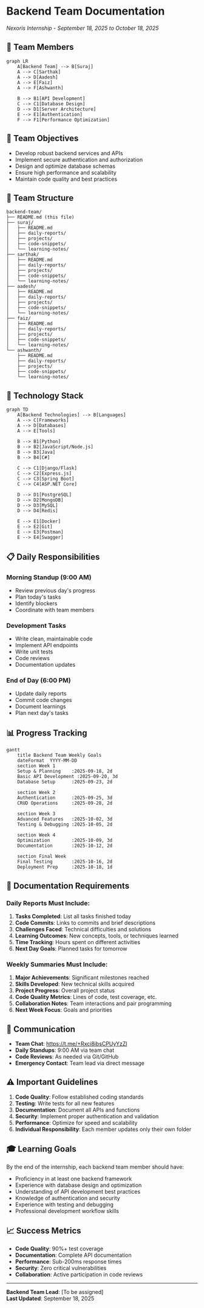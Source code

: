 # Backend Team Documentation
*Nexoris Internship - September 18, 2025 to October 18, 2025*

## 👥 Team Members

```mermaid
graph LR
    A[Backend Team] --> B[Suraj]
    A --> C[Sarthak]
    A --> D[Aadesh]
    A --> E[Faiz]
    A --> F[Ashwanth]
    
    B --> B1[API Development]
    C --> C1[Database Design]
    D --> D1[Server Architecture]
    E --> E1[Authentication]
    F --> F1[Performance Optimization]
```

## 🎯 Team Objectives
- Develop robust backend services and APIs
- Implement secure authentication and authorization
- Design and optimize database schemas
- Ensure high performance and scalability
- Maintain code quality and best practices

## 📁 Team Structure

```
backend-team/
├── README.md (this file)
├── suraj/
│   ├── README.md
│   ├── daily-reports/
│   ├── projects/
│   ├── code-snippets/
│   └── learning-notes/
├── sarthak/
│   ├── README.md
│   ├── daily-reports/
│   ├── projects/
│   ├── code-snippets/
│   └── learning-notes/
├── aadesh/
│   ├── README.md
│   ├── daily-reports/
│   ├── projects/
│   ├── code-snippets/
│   └── learning-notes/
├── faiz/
│   ├── README.md
│   ├── daily-reports/
│   ├── projects/
│   ├── code-snippets/
│   └── learning-notes/
└── ashwanth/
    ├── README.md
    ├── daily-reports/
    ├── projects/
    ├── code-snippets/
    └── learning-notes/
```

## 🔧 Technology Stack

```mermaid
graph TD
    A[Backend Technologies] --> B[Languages]
    A --> C[Frameworks]
    A --> D[Databases]
    A --> E[Tools]
    
    B --> B1[Python]
    B --> B2[JavaScript/Node.js]
    B --> B3[Java]
    B --> B4[C#]
    
    C --> C1[Django/Flask]
    C --> C2[Express.js]
    C --> C3[Spring Boot]
    C --> C4[ASP.NET Core]
    
    D --> D1[PostgreSQL]
    D --> D2[MongoDB]
    D --> D3[MySQL]
    D --> D4[Redis]
    
    E --> E1[Docker]
    E --> E2[Git]
    E --> E3[Postman]
    E --> E4[Swagger]
```

## 📋 Daily Responsibilities

### Morning Standup (9:00 AM)
- Review previous day's progress
- Plan today's tasks
- Identify blockers
- Coordinate with team members

### Development Tasks
- Write clean, maintainable code
- Implement API endpoints
- Write unit tests
- Code reviews
- Documentation updates

### End of Day (6:00 PM)
- Update daily reports
- Commit code changes
- Document learnings
- Plan next day's tasks

## 📊 Progress Tracking

```mermaid
gantt
    title Backend Team Weekly Goals
    dateFormat  YYYY-MM-DD
    section Week 1
    Setup & Planning    :2025-09-18, 2d
    Basic API Development :2025-09-20, 3d
    Database Setup      :2025-09-23, 2d
    
    section Week 2
    Authentication      :2025-09-25, 3d
    CRUD Operations     :2025-09-28, 2d
    
    section Week 3
    Advanced Features   :2025-10-02, 3d
    Testing & Debugging :2025-10-05, 2d
    
    section Week 4
    Optimization        :2025-10-09, 3d
    Documentation       :2025-10-12, 2d
    
    section Final Week
    Final Testing       :2025-10-16, 2d
    Deployment Prep     :2025-10-18, 1d
```

## 📝 Documentation Requirements

### Daily Reports Must Include:
1. **Tasks Completed**: List all tasks finished today
2. **Code Commits**: Links to commits and brief descriptions
3. **Challenges Faced**: Technical difficulties and solutions
4. **Learning Outcomes**: New concepts, tools, or techniques learned
5. **Time Tracking**: Hours spent on different activities
6. **Next Day Goals**: Planned tasks for tomorrow

### Weekly Summaries Must Include:
1. **Major Achievements**: Significant milestones reached
2. **Skills Developed**: New technical skills acquired
3. **Project Progress**: Overall project status
4. **Code Quality Metrics**: Lines of code, test coverage, etc.
5. **Collaboration Notes**: Team interactions and pair programming
6. **Next Week Focus**: Goals and priorities

## 🔗 Communication
- **Team Chat**: https://t.me/+Rxci8ibsCPUyYzZl
- **Daily Standups**: 9:00 AM via team chat
- **Code Reviews**: As needed via Git/GitHub
- **Emergency Contact**: Team lead via direct message

## ⚠️ Important Guidelines
1. **Code Quality**: Follow established coding standards
2. **Testing**: Write tests for all new features
3. **Documentation**: Document all APIs and functions
4. **Security**: Implement proper authentication and validation
5. **Performance**: Optimize for speed and scalability
6. **Individual Responsibility**: Each member updates only their own folder

## 🎓 Learning Goals
By the end of the internship, each backend team member should have:
- Proficiency in at least one backend framework
- Experience with database design and optimization
- Understanding of API development best practices
- Knowledge of authentication and security
- Experience with testing and debugging
- Professional development workflow skills

## 📈 Success Metrics
- **Code Quality**: 90%+ test coverage
- **Documentation**: Complete API documentation
- **Performance**: Sub-200ms response times
- **Security**: Zero critical vulnerabilities
- **Collaboration**: Active participation in code reviews

---
**Backend Team Lead**: [To be assigned]  
**Last Updated**: September 18, 2025
